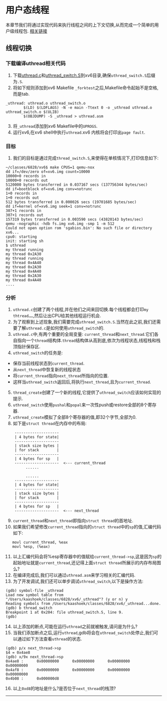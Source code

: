 # 用户态线程
本章节我们将通过实现代码来执行线程之间的上下文切换,从而完成一个简单的用户级线程包.
[相关链接](https://pdos.csail.mit.edu/6.828/2017/homework/xv6-uthread.html)

## 线程切换

### 下载编译uthread相关代码
1. 下载[uthread.c]()和[uthread_switch.S]()到xv6目录,确保`uthread_switch.S`后缀为`.S`.
2. 将如下规则添加到xv6 Makefile `_forktest`之后,Makefile命令起始不是空格,而是tab.
```
_uthread: uthread.o uthread_switch.o
		$(LD) $(LDFLAGS) -N -e main -Ttext 0 -o _uthread uthread.o uthread_switch.o $(ULIB)
		$(OBJDUMP) -S _uthread > uthread.asm
```

3. 将`_uthread`添加到xv6 Makefile中的`UPROGS`.
4. 运行xv6,在xv6 shell中执行`uthread`.xv6 内核将会打印出`page fault`.

### 目标
1. 我们的目标是通过完成`thread_switch.S`,来使得在单核情况下,打印信息如下:
```
~/classes/6828/xv6$ make CPUS=1 qemu-nox
dd if=/dev/zero of=xv6.img count=10000
10000+0 records in
10000+0 records out
5120000 bytes transferred in 0.037167 secs (137756344 bytes/sec)
dd if=bootblock of=xv6.img conv=notrunc
1+0 records in
1+0 records out
512 bytes transferred in 0.000026 secs (19701685 bytes/sec)
dd if=kernel of=xv6.img seek=1 conv=notrunc
307+1 records in
307+1 records out
157319 bytes transferred in 0.003590 secs (43820143 bytes/sec)
qemu -nographic -hdb fs.img xv6.img -smp 1 -m 512 
Could not open option rom 'sgabios.bin': No such file or directory
xv6...
cpu0: starting
init: starting sh
$ uthread
my thread running
my thread 0x2A30
my thread running
my thread 0x4A40
my thread 0x2A30
my thread 0x4A40
my thread 0x2A30
my thread 0x4A40
....
```

### 分析
1. `uthread.c`创建了两个线程,并在他们之间来回切换.每个线程都会打印`my thtread……`,然后让出CPU给其他线程运行机会.
2. 为了观察到上述现象,我们需要完成`uthread_switch.S`.当然在此之前,我们还需要了解`uthread.c`是如何使用`uthread_switch`的.
3. `uthread.c`中,有两个重要的全局变量: `current_thread`和`next_thread`.它们各自指向一个`thread`结构体.`thread`结构体从高到底,依次为线程状态,线程栈和栈顶指针保存区.
4. `uthread_switch`的任务是:
  * 保存当前线程状态到`current_thread`.
  * 从`next_thread`中恢复新的线程状态
  * 将`current_thread`指向`next_thread`所指向的位置.
  * 这样当`uthread_switch`返回后,将执行`next_thread`,且为`current_thread`.
5. `thread_create`创建了一个新的线程,它提供了`uthread_switch`应该如何实现的提示.
6. `uthread_switch`使用`pushal`和`popal`来一次性push或restore全部的8个寄存器.
7. `uthread_create`模拟了全部8个寄存器的值,即32个字节,全部为0.
8. 如下是`struct thread`在内存中的布局:
```
    --------------------
    | 4 bytes for state|
    --------------------
    | stack size bytes |
    | for stack        |
    --------------------
    | 4 bytes for sp   |
    --------------------  <--- current_thread
         ......

         ......
    --------------------
    | 4 bytes for state|
    --------------------
    | stack size bytes |
    | for stack        |
    --------------------
    | 4 bytes for sp   |
    --------------------  <--- next_thread
```
9. `current_thread`和`next_thread`即指向`struct thread`的首地址.
10. 如果我们希望修改`current_thread`指向的`struct thread`中的`sp`的值,汇编代码如下:
```
   movl current_thread, %eax
   movl %esp, (%eax)
```
11. 以上汇编代码会将%esp寄存器中的值赋给`current_thread->sp`,这是因为`sp`的起始地址就是`current_thread`,还记得上面`struct thread`所展示的内存布局图么?
12. 在编译完成后,我们可以通过`uthread.asm`来学习相关的汇编代码.
13. 为了开发调试,我们还可以单步调试`uthread_switch`,以下是操作方法:
```
(gdb) symbol-file _uthread
Load new symbol table from "/Users/kaashoek/classes/6828/xv6/_uthread"? (y or n) y
Reading symbols from /Users/kaashoek/classes/6828/xv6/_uthread...done.
(gdb) b thread_switch
Breakpoint 1 at 0x204: file uthread_switch.S, line 9.
(gdb) 
```
14. 以上添加的断点,可能在运行`uthread`之前就被触发,请问是为什么?
15. 当我们添加断点之后,运行`uthread`,gdb将会在`uthread_switch`处停止,我们可以通过如下方法查看`uthread`的状态.
```
(gdb) p/x next_thread->sp
$4 = 0x4ae8
(gdb) x/9x next_thread->sp
0x4ae8 :      0x00000000      0x00000000      0x00000000      0x00000000
0x4af8 :      0x00000000      0x00000000      0x00000000      0x00000000
0x4b08 :      0x000000d8
```
16. 以上`0xd8`的地址是什么?是否位于`next_thread`的栈顶?






























































































----